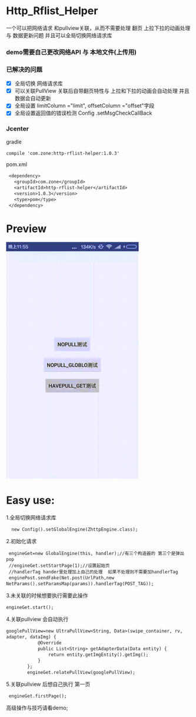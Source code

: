 # Http_Rflist_Helper
一个可以把网络请求 和pullview关联，从而不需要处理 翻页 上拉下拉的动画处理 与 数据更新问题 并且可以全局切换网络请求库

### demo需要自己更改网络API 与 本地文件(上传用)

### 已解决的问题
- [x] 全局切换 网络请求库
- [x] 可以关联PullView 关联后自带翻页特性与 上拉和下拉的动画会自动处理 并且数据会自动更新
- [x] 全局设置  limitColumn ="limit", offsetColumn ="offset"字段
- [x] 全局设置返回值的错误检测 Config .setMsgCheckCallBack

### Jcenter

gradle

    compile 'com.zone:http-rflist-helper:1.0.3'

pom.xml

     <dependency>
       <groupId>com.zone</groupId>
       <artifactId>http-rflist-helper</artifactId>
       <version>1.0.3</version>
       <type>pom</type>
     </dependency>


# Preview
![](./demo/demoo.gif)

# Easy use:
1.全局切换网络请求库

      new Config().setGlobalEngine(ZhttpEngine.class);

2.初始化请求
     
     engineGet=new GlobalEngine(this, handler);//有三个构造器的 第三个是弹出 pop
	 //engineGet.setStartPage(1);//设置起始页
	 //handlerTag hander里处理加上自己的处理  如果不处理则不需要加handlerTag
     enginePost.sendFake(Net.post(UrlPath,new NetParams().setParamsMap(params)).handlerTag(POST_TAG));

3.未关联的时候想要执行需要此操作

	engineGet.start();

4.关联pullview  会自动执行
  
	googlePullView=new UltraPullView<String, Data>(swipe_container, rv, adapter, dataImg) {
    			@Override
    			public List<String> getAdapterData(Data entity) {
    				return entity.getImgEntity().getImg();
    			}
    		};
    		engineGet.relatePullView(googlePullView);
		
5.关联pullview 后想自己执行 第一页
	 
	 engineGet.firstPage();
高级操作与技巧请看demo;